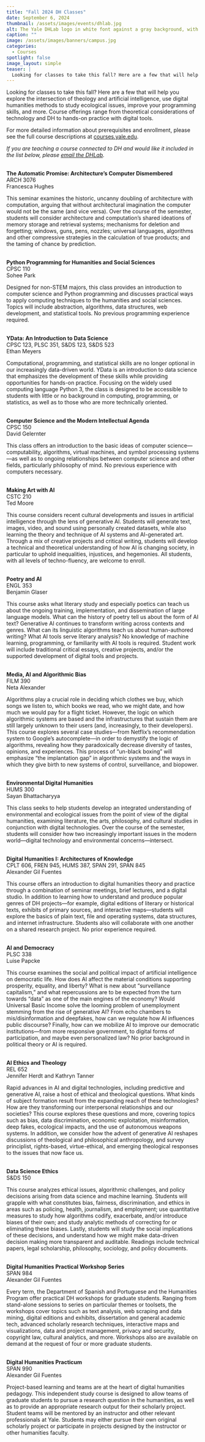 ```yaml
---
title: "Fall 2024 DH Classes"
date: September 6, 2024
thumbnail: /assets/images/events/dhlab.jpg
alt: The Yale DHLab logo in white font against a gray background, with overlaid multicolor network nodes and edges.
caption: ""
image: /assets/images/banners/campus.jpg
categories:
  - Courses
spotlight: false
image_layout: simple
teaser: |
  Looking for classes to take this fall? Here are a few that will help you explore the intersection of theology and artificial intelligence, use digital humanities methods to study ecological issues, improve your programming skills, and more.  
---
```

Looking for classes to take this fall? Here are a few that will help you explore the intersection of theology and artificial intelligence, use digital humanities methods to study ecological issues, improve your programming skills, and more. Course offerings range from theoretical considerations of technology and DH to hands-on practice with digital tools.  
  
For more detailed information about prerequisites and enrollment, please see the full course descriptions at <a href='https://courses.yale.edu/' target='_blank'>courses.yale.edu</a>.  

*If you are teaching a course connected to DH and would like it included in the list below, please [email the DHLab](mailto:dhlab@yale.edu).*  
  <br>
  
**The Automatic Promise: Architecture’s Computer Dismembered**  
ARCH 3076  
Francesca Hughes  
  
This seminar examines the historic, uncanny doubling of architecture with computation, arguing that without architectural imagination the computer would not be the same (and vice versa). Over the course of the semester, students will consider architecture and computation’s shared ideations of memory storage and retrieval systems; mechanisms for deletion and forgetting; windows, guns, pens, nozzles; universal languages, algorithms and other compressive strategies in the calculation of true products; and the taming of chance by prediction.   
  <br>
  
**Python Programming for Humanities and Social Sciences**  
CPSC 110  
Sohee Park  
  
Designed for non-STEM majors, this class provides an introduction to computer science and Python programming and discusses practical ways to apply computing techniques to the humanities and social sciences. Topics will include abstraction, algorithms, data structures, web development, and statistical tools. No previous programming experience required.  
  <br>

**YData: An Introduction to Data Science**  
CPSC 123, PLSC 351, S&DS 123, S&DS 523  
Ethan Meyers  
  
Computational, programming, and statistical skills are no longer optional in our increasingly data-driven world. YData is an introduction to data science that emphasizes the development of these skills while providing opportunities for hands-on practice. Focusing on the widely used computing language Python 3, the class is designed to be accessible to students with little or no background in computing, programming, or statistics, as well as to those who are more technically oriented.  
   <br>

**Computer Science and the Modern Intellectual Agenda**  
CPSC 150  
David Gelernter  
  
This class offers an introduction to the basic ideas of computer science—computability, algorithms, virtual machines, and symbol processing systems—as well as to ongoing relationships between computer science and other fields, particularly philosophy of mind. No previous experience with computers necessary.  
  <br>

**Making Art with AI**  
CSTC 210  
Ted Moore  
  
This course considers recent cultural developments and issues in artificial intelligence through the lens of generative AI. Students will generate text, images, video, and sound using personally created datasets, while also learning the theory and technique of AI systems and AI-generated art. Through a mix of creative projects and critical writing, students will develop a technical and theoretical understanding of how AI is changing society, in particular to uphold inequalities, injustices, and hegemonies. All students, with all levels of techno-fluency, are welcome to enroll.  
  <br>

**Poetry and AI**  
ENGL 353  
Benjamin Glaser  
  
This course asks what literary study and especially poetics can teach us about the ongoing training, implementation, and dissemination of large language models. What can the history of poetry tell us about the form of AI text? Generative AI continues to transform writing across contexts and genres. What can its linguistic algorithms teach us about human-authored writing? What AI tools serve literary analysis? No knowledge of machine learning, programming, or familiarity with AI tools is required. Student work will include traditional critical essays, creative projects, and/or the supported development of digital tools and projects.  
  <br>

**Media, AI and Algorithmic Bias**  
FILM 390  
Neta Alexander  
  
Algorithms play a crucial role in deciding which clothes we buy, which songs we listen to, which books we read, who we might date, and how much we would pay for a flight ticket. However, the logic on which algorithmic systems are based and the infrastructures that sustain them are still largely unknown to their users (and, increasingly, to their developers). This course explores several case studies—from Netflix’s recommendation system to Google’s autocomplete—in order to demystify the logic of algorithms, revealing how they paradoxically decrease diversity of tastes, opinions, and experiences. This process of “un-black boxing” will emphasize “the implantation gap” in algorithmic systems and the ways in which they give birth to new systems of control, surveillance, and biopower.   
  <br>

**Environmental Digital Humanities**  
HUMS 300  
Sayan Bhattacharyya  
  
This class seeks to help students develop an integrated understanding of environmental and ecological issues from the point of view of the digital humanities, examining literature, the arts, philosophy, and cultural studies in conjunction with digital technologies. Over the course of the semester, students will consider how two increasingly important issues in the modern world—digital technology and environmental concerns—intersect.   
  <br>

**Digital Humanities I: Architectures of Knowledge**  
CPLT 606, FREN 945, HUMS 387, SPAN 291, SPAN 845  
Alexander Gil Fuentes  
  
This course offers an introduction to digital humanities theory and practice through a combination of seminar meetings, brief lectures, and a digital studio. In addition to learning how to understand and produce popular genres of DH projects—for example, digital editions of literary or historical texts, exhibits of primary sources, and interactive maps—students will explore the basics of plain text, file and operating systems, data structures, and internet infrastructure. Students also will collaborate with one another on a shared research project. No prior experience required.  
  <br>

**AI and Democracy**  
PLSC 338  
Luise Papcke  
  
This course examines the social and political impact of artificial intelligence on democratic life. How does AI affect the material conditions supporting prosperity, equality, and liberty? What is new about “surveillance capitalism,” and what repercussions are to be expected from the turn towards “data” as one of the main engines of the economy? Would Universal Basic Income solve the looming problem of unemployment stemming from the rise of generative AI? From echo chambers to mis/disinformation and deepfakes, how can we regulate how AI influences public discourse? Finally, how can we mobilize AI to improve our democratic institutions—from more responsive government, to digital forms of participation, and maybe even personalized law? No prior background in political theory or AI is required.  
  <br>

**AI Ethics and Theology**  
REL 652  
Jennifer Herdt and Kathryn Tanner  
  
Rapid advances in AI and digital technologies, including predictive and generative AI, raise a host of ethical and theological questions. What kinds of subject formation result from the expanding reach of these technologies? How are they transforming our interpersonal relationships and our societies? This course explores these questions and more, covering topics such as bias, data discrimination, economic exploitation, misinformation, deep fakes, ecological impacts, and the use of autonomous weapons systems. In addition, we consider how the advent of generative AI reshapes discussions of theological and philosophical anthropology, and survey principlist, rights-based, virtue-ethical, and emerging theological responses to the issues that now face us.  
  <br>

**Data Science Ethics**  
S&DS 150    
  
This course analyzes ethical issues, algorithmic challenges, and policy decisions arising from data science and machine learning. Students will grapple with what constitutes bias, fairness, discrimination, and ethics in areas such as policing, health, journalism, and employment; use quantitative measures to study how algorithms codify, exacerbate, and/or introduce biases of their own; and study analytic methods of correcting for or eliminating these biases. Lastly, students will study the social implications of these decisions, and understand how we might make data-driven decision making more transparent and auditable. Readings include technical papers, legal scholarship, philosophy, sociology, and policy documents.  
  <br>

**Digital Humanities Practical Workshop Series**  
SPAN 984  
Alexander Gil Fuentes  
  
Every term, the Department of Spanish and Portuguese and the Humanities Program offer practical DH workshops for graduate students. Ranging from stand-alone sessions to series on particular themes or toolsets, the workshops cover topics such as text analysis, web scraping and data mining, digital editions and exhibits, dissertation and general academic tech, advanced scholarly research techniques, interactive maps and visualizations, data and project management, privacy and security, copyright law, cultural analytics, and more. Workshops also are available on demand at the request of four or more graduate students.  
  <br>

**Digital Humanities Practicum**  
SPAN 990  
Alexander Gil Fuentes  
  
Project-based learning and teams are at the heart of digital humanities pedagogy. This independent study course is designed to allow teams of graduate students to pursue a research question in the humanities, as well as to provide an appropriate research output for their scholarly project. Student teams will be mentored by an instructor and other relevant professionals at Yale. Students may either pursue their own original scholarly project or participate in projects designed by the instructor or other humanities faculty.  
  <br>
